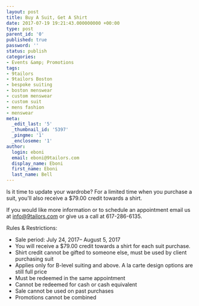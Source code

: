 ```yaml
---
layout: post
title: Buy A Suit, Get A Shirt
date: 2017-07-19 19:21:43.000000000 +00:00
type: post
parent_id: '0'
published: true
password: ''
status: publish
categories:
- Events &amp; Promotions
tags:
- 9tailors
- 9tailors Boston
- bespoke suiting
- boston menswear
- custom menswear
- custom suit
- mens fashion
- menswear
meta:
  _edit_last: '5'
  _thumbnail_id: '5397'
  _pingme: '1'
  _encloseme: '1'
author:
  login: eboni
  email: eboni@9tailors.com
  display_name: Eboni
  first_name: Eboni
  last_name: Bell
---
```

Is it time to update your wardrobe? For a limited time when you purchase a suit, you'll also receive a $79.00 credit towards a shirt.

If you would like more information or to schedule an appointment email us at info@9tailors.com or give us a call at 617-286-6135.

Rules & Restrictions:

*   Sale period: July 24, 2017– August 5, 2017
*   You will receive a $79.00 credit towards a shirt for each suit purchase.
*   Shirt credit cannot be gifted to someone else, must be used by client purchasing suit
*   Applies only for B-level suiting and above. A la carte design options are still full price
*   Must be redeemed in the same appointment
*   Cannot be redeemed for cash or cash equivalent
*   Sale cannot be used on past purchases
*   Promotions cannot be combined